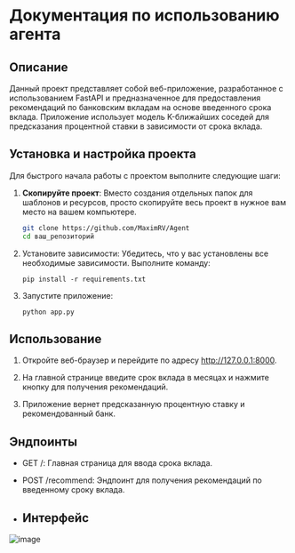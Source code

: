 # Документация по использованию агента

## Описание

Данный проект представляет собой веб-приложение, разработанное с использованием FastAPI и предназначенное для предоставления рекомендаций по банковским вкладам на основе введенного срока вклада. Приложение использует модель K-ближайших соседей для предсказания процентной ставки в зависимости от срока вклада.


## Установка и настройка проекта

Для быстрого начала работы с проектом выполните следующие шаги:

1. **Скопируйте проект**: Вместо создания отдельных папок для шаблонов и ресурсов, просто скопируйте весь проект в нужное вам место на вашем компьютере.

   ```bash
   git clone https://github.com/MaximRV/Agent
   cd ваш_репозиторий

2. Установите зависимости: Убедитесь, что у вас установлены все необходимые зависимости. Выполните команду:

       pip install -r requirements.txt


3. Запустите приложение:

       python app.py



## Использование

1. Откройте веб-браузер и перейдите по адресу http://127.0.0.1:8000.

2. На главной странице введите срок вклада в месяцах и нажмите кнопку для получения рекомендаций.

3. Приложение вернет предсказанную процентную ставку и рекомендованный банк.

## Эндпоинты

* GET /: Главная страница для ввода срока вклада.
* POST /recommend: Эндпоинт для получения рекомендаций по введенному сроку вклада.

* ## Интерфейс
![image](https://github.com/user-attachments/assets/9703fa6b-a05a-45cd-9026-8cac9b21c7d4)



